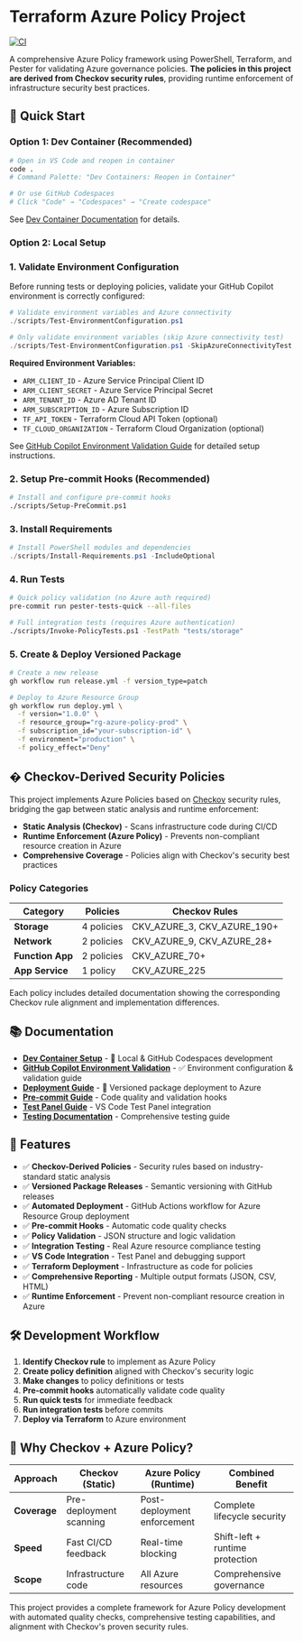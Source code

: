 # Terraform Azure Policy Project

[![CI](https://github.com/stuartshay/terraform-azure-policy/actions/workflows/ci.yml/badge.svg)](https://github.com/stuartshay/terraform-azure-policy/actions/workflows/ci.yml)

A comprehensive Azure Policy framework using PowerShell, Terraform, and Pester for validating Azure governance policies. **The policies in this project are derived from Checkov security rules**, providing runtime enforcement of infrastructure security best practices.

## 🚀 **Quick Start**

### **Option 1: Dev Container (Recommended)**

```bash
# Open in VS Code and reopen in container
code .
# Command Palette: "Dev Containers: Reopen in Container"

# Or use GitHub Codespaces
# Click "Code" → "Codespaces" → "Create codespace"
```

See [Dev Container Documentation](.devcontainer/README.md) for details.

### **Option 2: Local Setup**

### **1. Validate Environment Configuration**

Before running tests or deploying policies, validate your GitHub Copilot environment is correctly configured:

```powershell
# Validate environment variables and Azure connectivity
./scripts/Test-EnvironmentConfiguration.ps1

# Only validate environment variables (skip Azure connectivity test)
./scripts/Test-EnvironmentConfiguration.ps1 -SkipAzureConnectivityTest
```

**Required Environment Variables:**
- `ARM_CLIENT_ID` - Azure Service Principal Client ID
- `ARM_CLIENT_SECRET` - Azure Service Principal Secret
- `ARM_TENANT_ID` - Azure AD Tenant ID
- `ARM_SUBSCRIPTION_ID` - Azure Subscription ID
- `TF_API_TOKEN` - Terraform Cloud API Token (optional)
- `TF_CLOUD_ORGANIZATION` - Terraform Cloud Organization (optional)

See [GitHub Copilot Environment Validation Guide](docs/GitHub-Copilot-Environment-Validation.md) for detailed setup instructions.

### **2. Setup Pre-commit Hooks** (Recommended)

```bash
# Install and configure pre-commit hooks
./scripts/Setup-PreCommit.ps1
```

### **3. Install Requirements**

```powershell
# Install PowerShell modules and dependencies
./scripts/Install-Requirements.ps1 -IncludeOptional
```

### **4. Run Tests**

```bash
# Quick policy validation (no Azure auth required)
pre-commit run pester-tests-quick --all-files

# Full integration tests (requires Azure authentication)
./scripts/Invoke-PolicyTests.ps1 -TestPath "tests/storage"
```

### **5. Create & Deploy Versioned Package**

```bash
# Create a new release
gh workflow run release.yml -f version_type=patch

# Deploy to Azure Resource Group
gh workflow run deploy.yml \
  -f version="1.0.0" \
  -f resource_group="rg-azure-policy-prod" \
  -f subscription_id="your-subscription-id" \
  -f environment="production" \
  -f policy_effect="Deny"
```

## � **Checkov-Derived Security Policies**

This project implements Azure Policies based on [Checkov](https://www.checkov.io/) security rules, bridging the gap between static analysis and runtime enforcement:

- **Static Analysis (Checkov)** - Scans infrastructure code during CI/CD
- **Runtime Enforcement (Azure Policy)** - Prevents non-compliant resource creation in Azure
- **Comprehensive Coverage** - Policies align with Checkov's security best practices

### **Policy Categories**

| Category | Policies | Checkov Rules |
|----------|----------|---------------|
| **Storage** | 4 policies | CKV_AZURE_3, CKV_AZURE_190+ |
| **Network** | 2 policies | CKV_AZURE_9, CKV_AZURE_28+ |
| **Function App** | 2 policies | CKV_AZURE_70+ |
| **App Service** | 1 policy | CKV_AZURE_225 |

Each policy includes detailed documentation showing the corresponding Checkov rule alignment and implementation differences.

## 📚 **Documentation**

- **[Dev Container Setup](.devcontainer/README.md)** - 🐳 Local & GitHub Codespaces development
- **[GitHub Copilot Environment Validation](docs/GitHub-Copilot-Environment-Validation.md)** - ✅ Environment configuration & validation guide
- **[Deployment Guide](docs/Deployment-Guide.md)** - 🚀 Versioned package deployment to Azure
- **[Pre-commit Guide](docs/PreCommit-Guide.md)** - Code quality and validation hooks
- **[Test Panel Guide](docs/TestPanel-Guide.md)** - VS Code Test Panel integration
- **[Testing Documentation](tests/README.md)** - Comprehensive testing guide

## 🎯 **Features**

- ✅ **Checkov-Derived Policies** - Security rules based on industry-standard static analysis
- ✅ **Versioned Package Releases** - Semantic versioning with GitHub releases
- ✅ **Automated Deployment** - GitHub Actions workflow for Azure Resource Group deployment
- ✅ **Pre-commit Hooks** - Automatic code quality checks
- ✅ **Policy Validation** - JSON structure and logic validation
- ✅ **Integration Testing** - Real Azure resource compliance testing
- ✅ **VS Code Integration** - Test Panel and debugging support
- ✅ **Terraform Deployment** - Infrastructure as code for policies
- ✅ **Comprehensive Reporting** - Multiple output formats (JSON, CSV, HTML)
- ✅ **Runtime Enforcement** - Prevent non-compliant resource creation in Azure

## 🛠️ **Development Workflow**

1. **Identify Checkov rule** to implement as Azure Policy
2. **Create policy definition** aligned with Checkov's security logic
3. **Make changes** to policy definitions or tests
4. **Pre-commit hooks** automatically validate code quality
5. **Run quick tests** for immediate feedback
6. **Run integration tests** before commits
7. **Deploy via Terraform** to Azure environment

## 🌟 **Why Checkov + Azure Policy?**

| Approach | Checkov (Static) | Azure Policy (Runtime) | Combined Benefit |
|----------|------------------|------------------------|------------------|
| **Coverage** | Pre-deployment scanning | Post-deployment enforcement | Complete lifecycle security |
| **Speed** | Fast CI/CD feedback | Real-time blocking | Shift-left + runtime protection |
| **Scope** | Infrastructure code | All Azure resources | Comprehensive governance |

This project provides a complete framework for Azure Policy development with automated quality checks, comprehensive testing capabilities, and alignment with Checkov's proven security rules.
